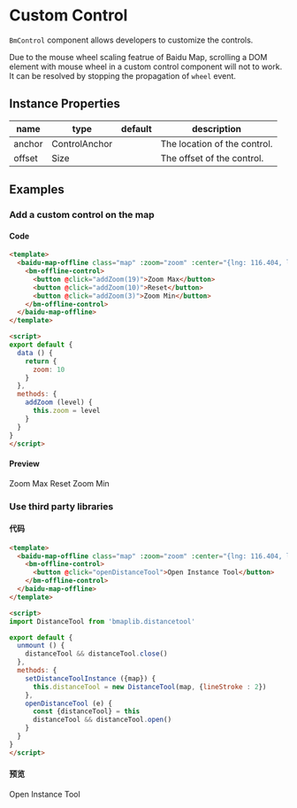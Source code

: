 # Custom Control

`BmControl` component allows developers to customize the controls.

Due to the mouse wheel scaling featrue of Baidu Map, scrolling a DOM element with mouse wheel in a custom control component will not to work. It can be resolved by stopping the propagation of `wheel` event.

## Instance Properties

|name|type|default|description|
|------|-----|-----|----|
|anchor|ControlAnchor||The location of the control.|
|offset|Size||The offset of the control.|

## Examples

### Add a custom control on the map

#### Code

```html
<template>
  <baidu-map-offline class="map" :zoom="zoom" :center="{lng: 116.404, lat: 39.915}">
    <bm-offline-control>
      <button @click="addZoom(19)">Zoom Max</button>
      <button @click="addZoom(10)">Reset</button>
      <button @click="addZoom(3)">Zoom Min</button>
    </bm-offline-control>
  </baidu-map-offline>
</template>

<script>
export default {
  data () {
    return {
      zoom: 10
    }
  },
  methods: {
    addZoom (level) {
      this.zoom = level
    }
  }
}
</script>
```

#### Preview 

<doc-preview>
  <baidu-map-offline class="map" :zoom="zoom" :center="{lng: 116.404, lat: 39.915}">
    <bm-offline-control>
      <md-button class="md-raised" @click="addZoom(19)">Zoom Max</md-button>
      <md-button class="md-raised" @click="addZoom(10)">Reset</md-button>
      <md-button class="md-raised" @click="addZoom(3)">Zoom Min</md-button>
    </bm-offline-control>
  </baidu-map-offline>
</doc-preview>

### Use third party libraries

#### 代码

```html
<template>
  <baidu-map-offline class="map" :zoom="zoom" :center="{lng: 116.404, lat: 39.915}" @ready="setDistanceToolInstance">
    <bm-offline-control>
      <button @click="openDistanceTool">Open Instance Tool</button>
    </bm-offline-control>
  </baidu-map-offline>
</template>

<script>
import DistanceTool from 'bmaplib.distancetool'

export default {
  unmount () {
    distanceTool && distanceTool.close()
  },
  methods: {
    setDistanceToolInstance ({map}) {
      this.distanceTool = new DistanceTool(map, {lineStroke : 2})
    },
    openDistanceTool (e) {
      const {distanceTool} = this
      distanceTool && distanceTool.open()
    }
  }
}
</script>
```

#### 预览

<doc-preview>
  <baidu-map-offline class="map" :zoom="zoom" :center="{lng: 116.404, lat: 39.915}" @ready="setDistanceToolInstance">
    <bm-offline-control>
      <md-button class="md-raised md-primary" @click="openDistanceTool">
        Open Instance Tool
      </md-button>
    </bm-offline-control>
  </baidu-map-offline>
</doc-preview>

<script>
import DistanceTool from 'bmaplib.distancetool'

export default {
  data () {
    return {
      zoom: 10
    }
  },
  unmount () {
    distanceTool && distanceTool.close()
  },
  methods: {
    setDistanceToolInstance ({map}) {
      this.distanceTool = new DistanceTool(map, {lineStroke : 2})
    },
    openDistanceTool (e) {
      const {distanceTool} = this
      distanceTool && distanceTool.open()
    },
    addZoom (level) {
      this.zoom = level
    }
  }
}
</script>